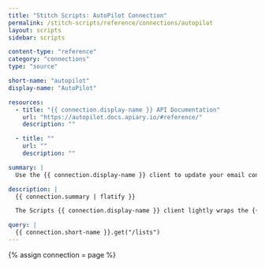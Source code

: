 ```yaml
---
title: "Stitch Scripts: AutoPilot Connection"
permalink: /stitch-scripts/reference/connections/autopilot
layout: scripts
sidebar: scripts

content-type: "reference"
category: "connections"
type: "source"

short-name: "autopilot"
display-name: "AutoPilot"

resources:
  - title: "{{ connection.display-name }} API Documentation"
    url: "https://autopilot.docs.apiary.io/#reference/"
    description: ""

  - title: ""
    url: ""
    description: ""

summary: |
  Use the {{ connection.display-name }} client to update your email contacts, lists, and segments.

description: |
  {{ connection.summary | flatify }}

  The Scripts {{ connection.display-name }} client lightly wraps the {{ connection.display-name }} API by auto-generating an authorization header with your API key and translating relative paths in the API to URLs.

query: |
  {{ connection.short-name }}.get("/lists")
---
```

{% assign connection = page %}